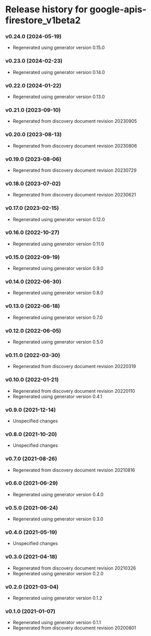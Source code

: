 # Release history for google-apis-firestore_v1beta2

### v0.24.0 (2024-05-19)

* Regenerated using generator version 0.15.0

### v0.23.0 (2024-02-23)

* Regenerated using generator version 0.14.0

### v0.22.0 (2024-01-22)

* Regenerated using generator version 0.13.0

### v0.21.0 (2023-09-10)

* Regenerated from discovery document revision 20230905

### v0.20.0 (2023-08-13)

* Regenerated from discovery document revision 20230806

### v0.19.0 (2023-08-06)

* Regenerated from discovery document revision 20230729

### v0.18.0 (2023-07-02)

* Regenerated from discovery document revision 20230621

### v0.17.0 (2023-02-15)

* Regenerated using generator version 0.12.0

### v0.16.0 (2022-10-27)

* Regenerated using generator version 0.11.0

### v0.15.0 (2022-09-19)

* Regenerated using generator version 0.9.0

### v0.14.0 (2022-06-30)

* Regenerated using generator version 0.8.0

### v0.13.0 (2022-06-18)

* Regenerated using generator version 0.7.0

### v0.12.0 (2022-06-05)

* Regenerated using generator version 0.5.0

### v0.11.0 (2022-03-30)

* Regenerated from discovery document revision 20220319

### v0.10.0 (2022-01-21)

* Regenerated from discovery document revision 20220110
* Regenerated using generator version 0.4.1

### v0.9.0 (2021-12-14)

* Unspecified changes

### v0.8.0 (2021-10-20)

* Unspecified changes

### v0.7.0 (2021-08-26)

* Regenerated from discovery document revision 20210816

### v0.6.0 (2021-06-29)

* Regenerated using generator version 0.4.0

### v0.5.0 (2021-06-24)

* Regenerated using generator version 0.3.0

### v0.4.0 (2021-05-19)

* Unspecified changes

### v0.3.0 (2021-04-18)

* Regenerated from discovery document revision 20210326
* Regenerated using generator version 0.2.0

### v0.2.0 (2021-03-04)

* Regenerated using generator version 0.1.2

### v0.1.0 (2021-01-07)

* Regenerated using generator version 0.1.1
* Regenerated from discovery document revision 20200801

